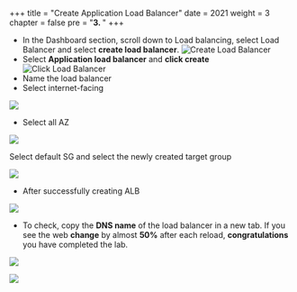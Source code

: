 +++
title = "Create Application Load Balancer"
date = 2021
weight = 3
chapter = false
pre = "<b>3. </b>"
+++

- In the Dashboard section, scroll down to Load balancing, select Load Balancer and select **create load balancer**.
![Create Load Balancer](/images/ALBimg/cr-alb.png)
- Select **Application load balancer** and **click create**
![Click Load Balancer](/images/ALBimg/alb.png)
- Name the load balancer
- Select internet-facing

![](/images/ALBimg/configALB.png)

- Select all AZ

![](/images/ALBimg/allAZ.png)

Select default SG and select the newly created target group

![](/images/ALBimg/sg-alb.png)

- After successfully creating ALB

![](/images/ALBimg/done-alb.png)

- To check, copy the **DNS name** of the load balancer in a new tab. If you see the web **change** by almost **50%** after each reload, **congratulations** you have completed the lab.

![](/images/ALBimg/testEC2-1.png)

![](/images/ALBimg/testEC2-2.png)